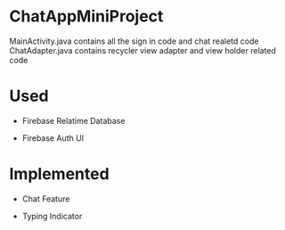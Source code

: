 # ChatAppMiniProject

MainActivity.java contains all the sign in code and chat realetd code
ChatAdapter.java contains recycler view adapter and view holder related code

# Used 

- Firebase Relatime Database

- Firebase Auth UI

# Implemented

- Chat Feature

- Typing Indicator
